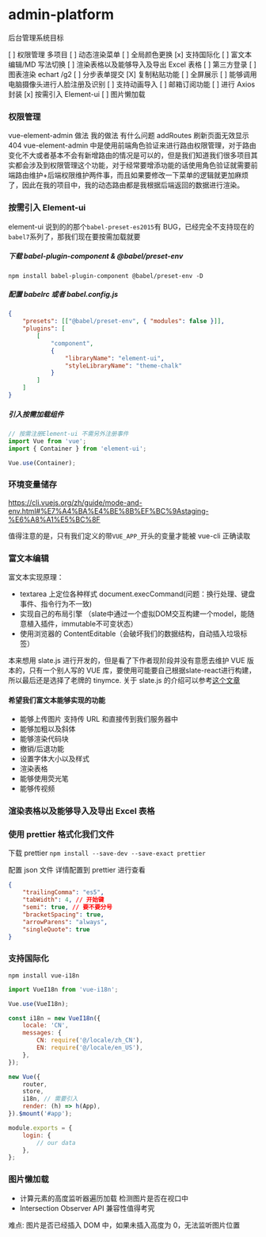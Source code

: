 # admin-platform

后台管理系统目标

[ ] 权限管理 多项目
[ ] 动态渲染菜单
[ ] 全局颜色更换
[x] 支持国际化
[ ] 富文本编辑/MD 写法切换
[ ] 渲染表格以及能够导入及导出 Excel 表格
[ ] 第三方登录
[ ] 图表渲染 echart /g2
[ ] 分步表单提交
[X] 复制粘贴功能
[ ] 全屏展示
[ ] 能够调用电脑摄像头进行人脸注册及识别
[ ] 支持动画导入
[ ] 邮箱订阅功能
[ ] 进行 Axios 封装
[x] 按需引入 Element-ui
[ ] 图片懒加载

### 权限管理

vue-element-admin 做法 我的做法 有什么问题 addRoutes 刷新页面无效显示 404
vue-element-admin 中是使用前端角色验证来进行路由权限管理，对于路由变化不大或者基本不会有新增路由的情况是可以的，但是我们知道我们很多项目其实都会涉及到权限管理这个功能，对于经常要增添功能的话使用角色验证就需要前端路由维护+后端权限维护两件事，而且如果要修改一下菜单的逻辑就更加麻烦了，因此在我的项目中，我的动态路由都是我根据后端返回的数据进行渲染。

### 按需引入 Element-ui

element-ui 说到的的那个`babel-preset-es2015`有 BUG，已经完全不支持现在的`babel7`系列了，那我们现在要按需加载就要

##### 下载 babel-plugin-component & @babel/preset-env

`npm install babel-plugin-component @babel/preset-env -D`

##### 配置 babelrc 或者 babel.config.js

```json
{
    "presets": [["@babel/preset-env", { "modules": false }]],
    "plugins": [
        [
            "component",
            {
                "libraryName": "element-ui",
                "styleLibraryName": "theme-chalk"
            }
        ]
    ]
}
```

##### 引入按需加载组件

```javascript
// 按需注册Element-ui 不需另外注册事件
import Vue from 'vue';
import { Container } from 'element-ui';

Vue.use(Container);
```

### 环境变量储存

https://cli.vuejs.org/zh/guide/mode-and-env.html#%E7%A4%BA%E4%BE%8B%EF%BC%9Astaging-%E6%A8%A1%E5%BC%8F

值得注意的是，只有我们定义的带`VUE_APP_`开头的变量才能被 vue-cli 正确读取

### 富文本编辑

富文本实现原理：

-   textarea 上定位各种样式 document.execCommand(问题：换行处理、键盘事件、指令行为不一致)
-   实现自己的布局引擎 （slate中通过一个虚拟DOM交互构建一个model，能随意植入插件，immutable不可变状态）
-   使用浏览器的 ContentEditable（会破坏我们的数据结构，自动插入垃圾标签）

本来想用 slate.js 进行开发的，但是看了下作者现阶段并没有意愿去维护 VUE 版本的，只有一个别人写的 VUE 库，要使用可能要自己根据slate-react进行构建，所以最后还是选择了老牌的 tinymce. 关于 slate.js 的介绍可以参考[这个文章](https://juejin.cn/post/6844903504478208007)

#### 希望我们富文本能够实现的功能

-   能够上传图片 支持传 URL 和直接传到我们服务器中
-   能够加粗以及斜体
-   能够渲染代码块
-   撤销/后退功能
-   设置字体大小以及样式
-   渲染表格
-   能够使用荧光笔
-   能够传视频

### 渲染表格以及能够导入及导出 Excel 表格

### 使用 prettier 格式化我们文件

下载 prettier
`npm install --save-dev --save-exact prettier`

配置 json 文件
详情配置到 prettier 进行查看

```json
{
    "trailingComma": "es5",
    "tabWidth": 4, // 开始键
    "semi": true, // 要不要分号
    "bracketSpacing": true,
    "arrowParens": "always",
    "singleQuote": true
}
```

### 支持国际化

`npm install vue-i18n`

```javascript
import VueI18n from 'vue-i18n';

Vue.use(VueI18n);

const i18n = new VueI18n({
    locale: 'CN',
    messages: {
        CN: require('@/locale/zh_CN'),
        EN: require('@/locale/en_US'),
    },
});

new Vue({
    router,
    store,
    i18n, // 需要引入
    render: (h) => h(App),
}).$mount('#app');
```

```javascript
module.exports = {
    login: {
        // our data
    },
};
```

### 图片懒加载

-   计算元素的高度监听器遍历加载
    检测图片是否在视口中
-   Intersection Observer API 兼容性值得考究

难点: 图片是否已经插入 DOM 中，如果未插入高度为 0，无法监听图片位置
